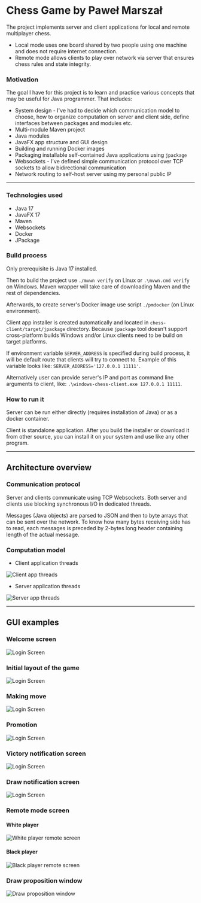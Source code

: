 # Chess Game by Paweł Marszał 

The project implements server and client applications for local and remote multiplayer chess.
* Local mode uses one board shared by two people using one machine and does not require internet connection.
* Remote mode allows clients to play over network via server that ensures chess rules
and state integrity. 

### Motivation

The goal I have for this project is to learn and practice various concepts
that may be useful for Java programmer.
That includes:
* System design - I've had to decide which communication model to choose, how to organize
computation on server and client side, define interfaces between packages and modules etc.
* Multi-module Maven project
* Java modules
* JavaFX app structure and GUI design
* Building and running Docker images
* Packaging installable self-contained Java applications using `jpackage`
* Websockets - I've defined simple communication protocol over TCP sockets to allow bidirectional communication
* Network routing to self-host server using my personal public IP

---

### Technologies used

* Java 17
* JavaFX 17
* Maven
* Websockets
* Docker
* JPackage

### Build process

Only prerequisite is Java 17 installed.

Then to build the project use `./mvwn verify` on Linux or `.\mvwn.cmd verify` on Windows.
Maven wrapper will take care of downloading Maven and the rest of dependencies.

Afterwards, to create server's Docker image use script `./pmdocker` (on Linux environment).

Client app installer is created automatically and located in `chess-client/target/jpackage` directory.
Because `jpackage` tool doesn't support cross-platform builds Windows and/or Linux clients
need to be build on target platforms.

If environment variable `SERVER_ADDRESS` is specified during build process, it will be default
route that clients will try to connect to. Example of this variable looks like:
`SERVER_ADDRESS='127.0.0.1 11111'`.

Alternatively user can provide server's IP and port as command line arguments to client, like:
`.\windows-chess-client.exe 127.0.0.1 11111`.

### How to run it

Server can be run either directly (requires installation of Java) or as a docker container.

Client is standalone application. After you build the installer or download it from other source,
you can install it on your system and use like any other program.

---

## Architecture overview

### Communication protocol

Server and clients communicate using TCP Websockets.
Both server and clients use blocking synchronous I/O in dedicated threads.

Messages (Java objects) are parsed to JSON and then to byte arrays that can be sent
over the network.
To know how many bytes receiving side has to read, each messages is preceded by 2-bytes long
header containing length of the actual message.

### Computation model

* Client application threads

![Client app threads](docs/arch/client-app-threads.png)

* Server application threads

![Server app threads](docs/arch/server-app-threads.png)

---

## GUI examples

### Welcome screen

![Login Screen](docs/view/welcome-screen.png)

### Initial layout of the game

![Login Screen](docs/view/initial-game-screen.png)


### Making move

![Login Screen](docs/view/making-move-screen.png)

### Promotion

![Login Screen](docs/view/promotion-dialog.png)

### Victory notification screen

![Login Screen](docs/view/blacks-victory-screen.png)

### Draw notification screen

![Login Screen](docs/view/draw-end-screen.png)

### Remote mode screen

#### White player

![White player remote screen](docs/view/white-player-remote-screen.png)

#### Black player

![Black player remote screen](docs/view/black-player-remote-screen.png)

### Draw proposition window

![Draw proposition window](docs/view/draw-proposition-dialog.png)
